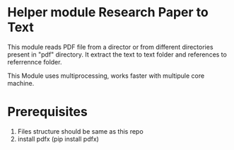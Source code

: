# Helper module Research Paper to Text

This module reads PDF file from a director or from different directories present in "pdf" directory. 
It extract the text to text folder and references to referrennce folder. 

This Module uses multiprocessing, works faster with multipule core machine. 

# Prerequisites
 1. Files structure should be same as this repo 
 2. install pdfx (pip install pdfx)
